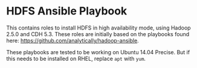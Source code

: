 # HDFS Ansible Playbook 

This contains roles to install HDFS in high availability mode, using Hadoop 2.5.0 and CDH 5.3. These roles are initially based on the playbooks found here: https://github.com/analytically/hadoop-ansible. 

These playbooks are tested to be working on Ubuntu 14.04 Precise. But if this needs to be installed on RHEL, replace `apt` with `yum`. 